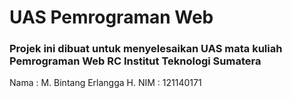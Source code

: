 # UAS Pemrograman Web
### Projek ini dibuat untuk menyelesaikan UAS mata kuliah Pemrograman Web RC Institut Teknologi Sumatera
Nama   : M. Bintang Erlangga H.
NIM    : 121140171


